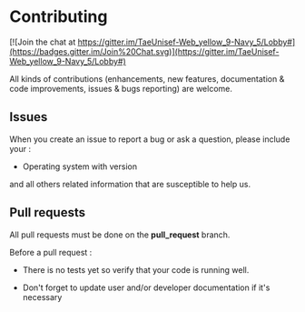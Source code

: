 # Contributing #

[![Join the chat at https://gitter.im/TaeUnisef-Web_yellow_9-Navy_5/Lobby#](https://badges.gitter.im/Join%20Chat.svg)](https://gitter.im/TaeUnisef-Web_yellow_9-Navy_5/Lobby#)


All kinds of contributions (enhancements, new features, documentation & code improvements, issues & bugs reporting) are welcome.

## Issues ##

When you create an issue to report a bug or ask a question, please include your :

 - Operating system with version


and all others related information that are susceptible to help us.

## Pull requests ##

All pull requests must be done on the **pull_request** branch.

Before a pull request :

 - There is no tests yet so verify that your code is running well.


 - Don't forget to update user and/or developer documentation if it's necessary
